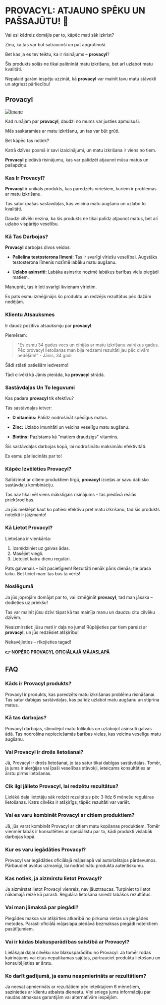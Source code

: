 # PROVACYL: ATJAUNO SPĒKU UN PAŠSAJŪTU! 💪

Vai esi kādreiz domājis par to, kāpēc mati sāk izkrist? 

Zinu, ka tas var būt satraucoši un pat apgrūtinoši. 

Bet kas ja es tev teiktu, ka ir risinājums – **provacyl**? 

Šis produkts solās ne tikai palēnināt matu izkrišanu, bet arī uzlabot matu kvalitāti. 

Nepalaid garām iespēju uzzināt, kā **provacyl** var mainīt tavu matu stāvokli un atgriezt pārliecību!

## Provacyl

[![Image](https://www2.sellhealth.com/292/300x250.jpg)](https://gchaffi.com/52E2FcEB)

Kad runājam par **provacyl**, daudzi no mums var justies apmulsuši. 

Mēs saskaramies ar matu izkrišanu, un tas var būt grūti. 

Bet kāpēc tas notiek? 

Katrā dzīves posmā ir savi izaicinājumi, un matu izkrišana ir viens no tiem.

**Provacyl** piedāvā risinājumu, kas var palīdzēt atjaunot mūsu matus un pašapziņu.

### Kas Ir Provacyl?

**Provacyl** ir unikāls produkts, kas paredzēts vīriešiem, kuriem ir problēmas ar matu izkrišanu. 

Tas satur īpašas sastāvdaļas, kas veicina matu augšanu un uzlabo to kvalitāti.

Daudzi cilvēki nezina, ka šis produkts ne tikai palīdz atjaunot matus, bet arī uzlabo vispārējo veselību.

### Kā Tas Darbojas?

**Provacyl** darbojas divos veidos:

- **Palielina testosterona līmeni:** Tas ir svarīgi vīriešu veselībai. Augstāks testosterona līmenis nozīmē labāku matu augšanu.
  
- **Uzlabo asinsriti:** Labāka asinsrite nozīmē labākus barības vielu piegādi matiem.

Manuprāt, tas ir ļoti svarīgi ikvienam vīrietim. 

Es pats esmu izmēģinājis šo produktu un redzējis rezultātus pēc dažām nedēļām.

### Klientu Atsauksmes

Ir daudz pozitīvu atsauksmju par **provacyl**. 

Piemēram:

> "Es esmu 34 gadus vecs un cīnījās ar matu izkrišanu vairākus gadus. Pēc provacyl lietošanas man bija redzami rezultāti jau pēc divām nedēļām!" - Jānis, 34 gadi

Šādi stāsti patiešām iedvesmo! 

Tādi cilvēki kā Jānis pierāda, ka **provacyl** strādā.

### Sastāvdaļas Un To Ieguvumi

Kas padara **provacyl** tik efektīvu? 

Tās sastāvdaļas ietver:

- **D vitamīns:** Palīdz nodrošināt spēcīgus matus.
  
- **Zinc:** Uzlabo imunitāti un veicina veselīgu matu augšanu.

- **Biotīns:** Pazīstams kā "matiem draudzīgs" vitamīns.

Šīs sastāvdaļas darbojas kopā, lai nodrošinātu maksimālu efektivitāti. 

Es esmu pārliecināts par to!

### Kāpēc Izvēlēties Provacyl?

Salīdzinot ar citiem produktiem tirgū, **provacyl** izceļas ar savu dabisko sastāvdaļu kombināciju. 

Tas nav tikai vēl viens mākslīgais risinājums – tas piedāvā reālās priekšrocības.

Ja jūs meklējat kaut ko patiesi efektīvu pret matu izkrišanu, tad šis produkts noteikti ir jāizmanto!

### Kā Lietot Provacyl?

Lietošana ir vienkārša:

1. Izsmidziniet uz galvas ādas.
2. Masējiet viegli.
3. Lietojiet katru dienu regulāri.

Pats galvenais – būt pacietīgiem! Rezultāti nenāk pāris dienās; tie prasa laiku. Bet ticiet man: tas būs tā vērts!

### Noslēgumā

Ja jūs joprojām domājat par to, vai izmēģināt **provacyl**, tad man jāsaka – dodieties uz priekšu! 

Tas var mainīt jūsu dzīvi tāpat kā tas mainīja manu un daudzu citu cilvēku dzīvēm.

Neaizmirstiet: jūsu mati ir daļa no jums! Rūpējieties par tiem pareizi ar **provacyl**, un jūs redzēsiet atšķirību!

Nekavējieties – rīkojieties tagad!



**👉 [NOPĒRC PROVACYL OFICIĀLAJĀ MĀJASLAPĀ](https://gchaffi.com/52E2FcEB)**

## FAQ

### Kāds ir Provacyl produkts?

Provacyl ir produkts, kas paredzēts matu izkrišanas problēmu risināšanai. Tas satur dabīgas sastāvdaļas, kas palīdz uzlabot matu augšanu un stiprina matus. 

### Kā tas darbojas?

Provacyl darbojas, stimulējot matu folikulus un uzlabojot asinsriti galvas ādā. Tas nodrošina nepieciešamās barības vielas, kas veicina veselīgu matu augšanu.

### Vai Provacyl ir drošs lietošanai?

Jā, Provacyl ir drošs lietošanai, jo tas satur tikai dabīgas sastāvdaļas. Tomēr, ja jums ir alerģijas vai īpaši veselības stāvokļi, ieteicams konsultēties ar ārstu pirms lietošanas.

### Cik ilgi jālieto Provacyl, lai redzētu rezultātus?

Lielākā daļa lietotāju sāk redzēt rezultātus pēc 3 līdz 6 mēnešu regulāras lietošanas. Katrs cilvēks ir atšķirīgs, tāpēc rezultāti var variēt.

### Vai es varu kombinēt Provacyl ar citiem produktiem?

Jā, jūs varat kombinēt Provacyl ar citiem matu kopšanas produktiem. Tomēr vienmēr labāk ir konsultēties ar speciālistu par to, kādi produkti vislabāk darbojas kopā.

### Kur es varu iegādāties Provacyl?

Provacyl var iegādāties oficiālajā mājaslapā vai autorizētajos pārdevumos. Pārbaudiet avotus uzmanīgi, lai nodrošinātu produkta autentiskumu.

### Kas notiek, ja aizmirstu lietot Provacyl?

Ja aizmirstat lietot Provacyl vienreiz, nav jāuztraucas. Turpiniet to lietot nākamajā reizē kā parasti. Regulāra lietošana sniedz labākos rezultātus.

### Vai man jāmaksā par piegādi?

Piegādes maksa var atšķirties atkarībā no pirkuma vietas un piegādes metodes. Parasti oficiālā mājaslapa piedāvā bezmaksas piegādi noteiktiem pasūtījumiem.

### Vai ir kādas blakusparādības saistībā ar Provacyl?

Lielākajai daļai cilvēku nav blakusparādību no Provacyl. Ja tomēr rodas kairinājums vai citas nepatīkamas sajūtas, pārtrauciet produktu lietošanu un konsultējieties ar ārstu.

### Ko darīt gadījumā, ja esmu neapmierināts ar rezultātiem? 

Ja neesat apmierināts ar rezultātiem pēc ieteiktajiem 6 mēnešiem, sazinieties ar klientu atbalsta dienestu. Viņi sniegs jums informāciju par naudas atmaksas garantijām vai alternatīvām iespējām.